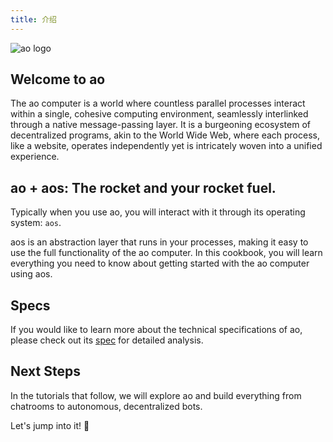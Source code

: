 ```yaml
---
title: 介绍
---
```


![ao logo](/ao-logo-grey.svg)

## Welcome to ao

The ao computer is a world where countless parallel processes interact within a single, cohesive computing environment, seamlessly interlinked through a native message-passing layer. It is a burgeoning ecosystem of decentralized programs, akin to the World Wide Web, where each process, like a website, operates independently yet is intricately woven into a unified experience.

## ao + aos: The rocket and your rocket fuel.

Typically when you use ao, you will interact with it through its operating system: `aos`.

aos is an abstraction layer that runs in your processes, making it easy to use the full functionality of the ao computer. In this cookbook, you will learn everything you need to know about getting started with the ao computer using aos.

## Specs

If you would like to learn more about the technical specifications of ao, please check out its [spec](https://ao.g8way.io/#/spec) for detailed analysis.

## Next Steps

In the tutorials that follow, we will explore ao and build everything from chatrooms to autonomous, decentralized bots.

Let's jump into it! 🚀
